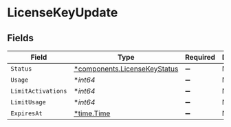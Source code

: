 # LicenseKeyUpdate


## Fields

| Field                                                                       | Type                                                                        | Required                                                                    | Description                                                                 |
| --------------------------------------------------------------------------- | --------------------------------------------------------------------------- | --------------------------------------------------------------------------- | --------------------------------------------------------------------------- |
| `Status`                                                                    | [*components.LicenseKeyStatus](../../models/components/licensekeystatus.md) | :heavy_minus_sign:                                                          | N/A                                                                         |
| `Usage`                                                                     | **int64*                                                                    | :heavy_minus_sign:                                                          | N/A                                                                         |
| `LimitActivations`                                                          | **int64*                                                                    | :heavy_minus_sign:                                                          | N/A                                                                         |
| `LimitUsage`                                                                | **int64*                                                                    | :heavy_minus_sign:                                                          | N/A                                                                         |
| `ExpiresAt`                                                                 | [*time.Time](https://pkg.go.dev/time#Time)                                  | :heavy_minus_sign:                                                          | N/A                                                                         |